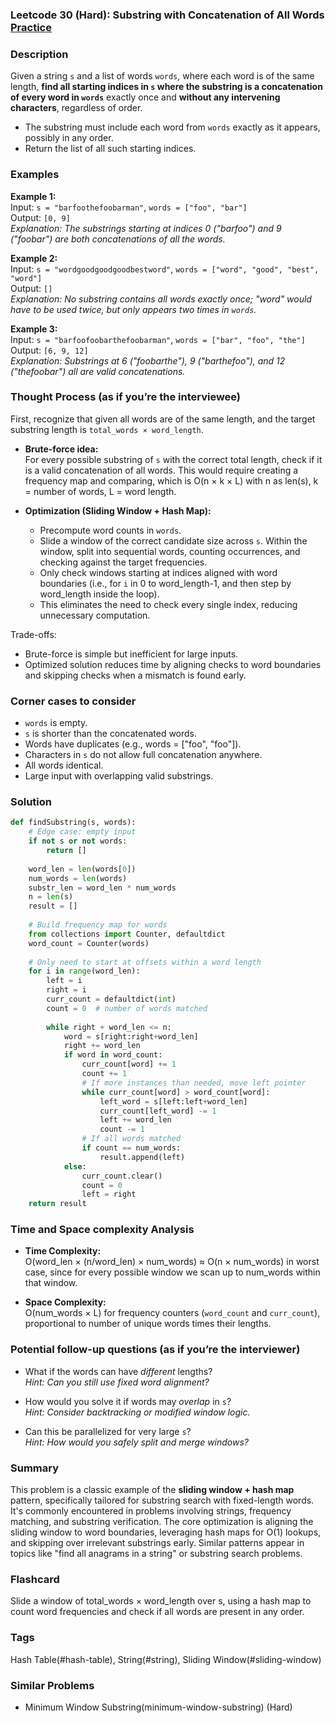 ### Leetcode 30 (Hard): Substring with Concatenation of All Words [Practice](https://leetcode.com/problems/substring-with-concatenation-of-all-words)

### Description  
Given a string `s` and a list of words `words`, where each word is of the same length, **find all starting indices in `s` where the substring is a concatenation of every word in `words`** exactly once and **without any intervening characters**, regardless of order.  
- The substring must include each word from `words` exactly as it appears, possibly in any order.  
- Return the list of all such starting indices.

### Examples  

**Example 1:**  
Input: `s = "barfoothefoobarman"`, `words = ["foo", "bar"]`  
Output: `[0, 9]`  
*Explanation: The substrings starting at indices 0 ("barfoo") and 9 ("foobar") are both concatenations of all the words.*

**Example 2:**  
Input: `s = "wordgoodgoodgoodbestword"`, `words = ["word", "good", "best", "word"]`  
Output: `[]`  
*Explanation: No substring contains all words exactly once; "word" would have to be used twice, but only appears two times in `words`.*

**Example 3:**  
Input: `s = "barfoofoobarthefoobarman"`, `words = ["bar", "foo", "the"]`  
Output: `[6, 9, 12]`  
*Explanation: Substrings at 6 ("foobarthe"), 9 ("barthefoo"), and 12 ("thefoobar") all are valid concatenations.*

### Thought Process (as if you’re the interviewee)  
First, recognize that given all words are of the same length, and the target substring length is `total_words × word_length`.  
- **Brute-force idea:**  
  For every possible substring of `s` with the correct total length, check if it is a valid concatenation of all words. This would require creating a frequency map and comparing, which is O(n × k × L) with n as len(s), k = number of words, L = word length.

- **Optimization (Sliding Window + Hash Map):**  
  - Precompute word counts in `words`.
  - Slide a window of the correct candidate size across `s`. Within the window, split into sequential words, counting occurrences, and checking against the target frequencies.  
  - Only check windows starting at indices aligned with word boundaries (i.e., for `i` in 0 to word_length-1, and then step by word_length inside the loop).  
  - This eliminates the need to check every single index, reducing unnecessary computation.

Trade-offs:  
- Brute-force is simple but inefficient for large inputs.  
- Optimized solution reduces time by aligning checks to word boundaries and skipping checks when a mismatch is found early.

### Corner cases to consider  
- `words` is empty.
- `s` is shorter than the concatenated words.
- Words have duplicates (e.g., words = ["foo", "foo"]).
- Characters in `s` do not allow full concatenation anywhere.
- All words identical.
- Large input with overlapping valid substrings.

### Solution

```python
def findSubstring(s, words):
    # Edge case: empty input
    if not s or not words:
        return []
    
    word_len = len(words[0])
    num_words = len(words)
    substr_len = word_len * num_words
    n = len(s)
    result = []
    
    # Build frequency map for words
    from collections import Counter, defaultdict
    word_count = Counter(words)
    
    # Only need to start at offsets within a word length
    for i in range(word_len):
        left = i
        right = i
        curr_count = defaultdict(int)
        count = 0  # number of words matched
        
        while right + word_len <= n:
            word = s[right:right+word_len]
            right += word_len
            if word in word_count:
                curr_count[word] += 1
                count += 1
                # If more instances than needed, move left pointer
                while curr_count[word] > word_count[word]:
                    left_word = s[left:left+word_len]
                    curr_count[left_word] -= 1
                    left += word_len
                    count -= 1
                # If all words matched
                if count == num_words:
                    result.append(left)
            else:
                curr_count.clear()
                count = 0
                left = right
    return result
```

### Time and Space complexity Analysis  

- **Time Complexity:**  
  O(word_len × (n/word_len) × num_words) ≈ O(n × num_words) in worst case, since for every possible window we scan up to num_words within that window.

- **Space Complexity:**  
  O(num_words × L) for frequency counters (`word_count` and `curr_count`), proportional to number of unique words times their lengths.

### Potential follow-up questions (as if you’re the interviewer)  

- What if the words can have *different* lengths?  
  *Hint: Can you still use fixed word alignment?*

- How would you solve it if words may *overlap* in `s`?  
  *Hint: Consider backtracking or modified window logic.*

- Can this be parallelized for very large `s`?  
  *Hint: How would you safely split and merge windows?*

### Summary
This problem is a classic example of the **sliding window + hash map** pattern, specifically tailored for substring search with fixed-length words. It's commonly encountered in problems involving strings, frequency matching, and substring verification. The core optimization is aligning the sliding window to word boundaries, leveraging hash maps for O(1) lookups, and skipping over irrelevant substrings early. Similar patterns appear in topics like "find all anagrams in a string" or substring search problems.


### Flashcard
Slide a window of total_words × word_length over s, using a hash map to count word frequencies and check if all words are present in any order.

### Tags
Hash Table(#hash-table), String(#string), Sliding Window(#sliding-window)

### Similar Problems
- Minimum Window Substring(minimum-window-substring) (Hard)